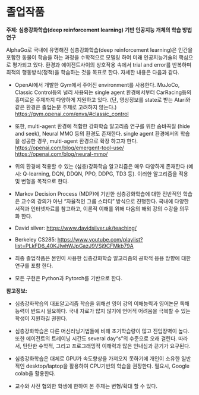 # 졸업작품

**주제: 심층강화학습(deep reinforcement learning) 기반 인공지능 개체의 학습 방법 연구**

AlphaGo로 국내에 유명해진 심층강화학습(deep reinforcement learning)은 인간을 포함한 동물이 학습을 하는 과정을 수학적으로 모델링 하여 미래 인공지능기술의 핵심으로 평가되고 있다. 
환경과 에이전트사이의 상호작용 속에서 trial and error를 반복하며 최적의 행동방식(정책)을 학습하는 것을 목표로 한다. 자세한 내용은 다음과 같다.

- OpenAI에서 개발한 Gym에서 주어진 environment를 사용한다. MuJoCo, Classic Control등의 널리 사용되는 single agent 환경에서부터 CarRacing등의 흥미로운 주제까지 다양하게 지원하고 있다.
(단, 영상정보를 state로 받는 Atari와 같은 환경은 졸업논문 주제로 고려하지 않는다.)
https://gym.openai.com/envs/#classic_control

- 또한, multi-agent 환경에 적합한 강화학습 알고리즘 연구를 위한 숨바꼭질 (hide and seek),
Neural MMO 등의 환경도 존재한다. single agent 환경에서의 학습을 성공한 경우, multi-agent
환경으로 확장 하고자 한다. https://openai.com/blog/emergent-tool-use/
https://openai.com/blog/neural-mmo/

- 위의 환경에 적용할 수 있는 (심층)강화학습 알고리즘은 매우 다양하게 존재한다 (예시:
Q-learning, DQN, DDQN, PPO, DDPG, TD3 등). 이러한 알고리즘을 적용 및 변형을 목적으로 한다. 

- Markov Decision Process (MDP)에 기반한 심층강화학습에 대한 전반적인 학습은 교수의 강의가
아닌 “자율적인 그룹 스터디” 방식으로 진행한다. 국내에 다양한 서적과 인터넷자료를
참고하고, 이론적 이해를 위해 다음의 해외 강의 수강을 의무화 한다.

- David silver: https://www.davidsilver.uk/teaching/ 

- Berkeley CS285:
https://www.youtube.com/playlist?list=PLkFD6_40KJIwhWJpGazJ9VSj9CFMkb79A

- 최종 졸업작품은 본인이 사용한 심층강화학습 알고리즘의 공학적 응용 방향에 대한 연구를
포함 한다.

- 모든 구현은 Python과 Pytorch를 기반으로 한다. 

**참고정보:**
- 심층강화학습의 대표알고리즘 학습을 위해선 영어 강의 이해능력과 영어논문 독해능력이
반드시 필요하다. 국내 자료가 많지 않기에 언어적 어려움을 극복할 수 있는 학생이 지원하길
권한다.

- 심층강화학습은 다른 머신러닝기법들에 비해 초기학습량이 많고 진입장벽이 높다. 또한
에이전트의 트레이닝 시간도 several day“s”의 수준으로 오래 걸린다. 따라서, 탄탄한 수학적, 그리고 프로그래밍적 이해력과 많은 인내심과 끈기가 요구된다.

- 심층강화학습은 대체로 GPU가 속도향상을 가져오지 못하기에 개인이 소유한 일반적인
desktop/laptop을 활용하여 CPU기반의 학습을 권장한다. 필요시, Google colab을 활용한다.

- 교수와 사전 협의한 학생에 한하여 본 주제는 변형/확대 할 수 있다. 